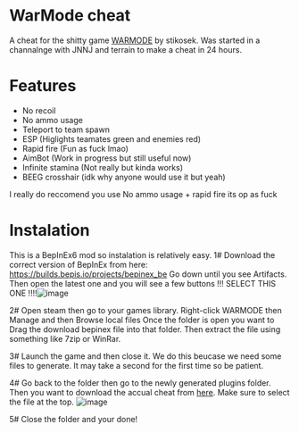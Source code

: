 # WarMode cheat
A cheat for the shitty game [WARMODE](https://store.steampowered.com/app/391460/WARMODE/) by stikosek.
Was started in a channalnge with JNNJ and terrain to make a cheat in 24 hours.

# Features
 - No recoil
 - No ammo usage
 - Teleport to team spawn
 - ESP (Higlights teamates green and enemies red)
 - Rapid fire (Fun as fuck lmao)
 - AimBot (Work in progress but still useful now)
 - Infinite stamina (Not really but kinda works)
 - BEEG crosshair (idk why anyone would use it but yeah)

I really do reccomend you use No ammo usage + rapid fire its op as fuck

# Instalation
This is a BepInEx6 mod so instalation is relatively easy.
1# Download the correct version of BepInEx from here: https://builds.bepis.io/projects/bepinex_be
Go down until you see Artifacts. Then open the latest one and you will see a few buttons
!!! SELECT THIS ONE !!!!![image](https://user-images.githubusercontent.com/62238729/151706039-054b2e01-676f-4980-b8c4-e7b88add0462.png)

2# Open steam then go to your games library. Right-click WARMODE then Manage and then Browse local files
Once the folder is open you want to Drag the download bepinex file into that folder. Then extract the file using
something like 7zip or WinRar.

3# Launch the game and then close it. We do this beucase we need some files to generate. It may take a second 
for the first time so be patient.

4# Go back to the folder then go to the newly generated plugins folder. Then you want to download the accual cheat
from [here](https://github.com/stikosek/warmode-cheat/releases). Make sure to select the file at the top. ![image](https://user-images.githubusercontent.com/62238729/151706339-e29e750f-f8cc-4a38-9f10-c281bfe6e3bb.png)

5# Close the folder and your done!


  
  
